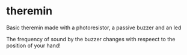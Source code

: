 # theremin
Basic theremin made with a photoresistor, a passive buzzer and an led

The frequency of sound by the buzzer changes with respeect to the position of your hand!
